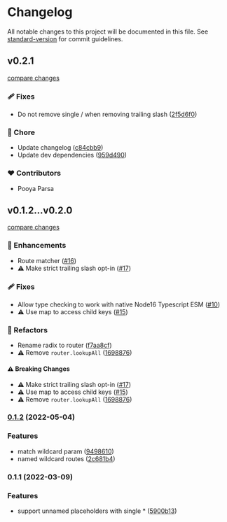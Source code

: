 # Changelog

All notable changes to this project will be documented in this file. See [standard-version](https://github.com/conventional-changelog/standard-version) for commit guidelines.

## v0.2.1

[compare changes](https://github.com/unjs/radix3/compare/v0.2.0...v0.2.1)


### 🩹 Fixes

  - Do not remove single / when removing trailing slash ([2f5d6f0](https://github.com/unjs/radix3/commit/2f5d6f0))

### 🏡 Chore

  - Update changelog ([c84cbb9](https://github.com/unjs/radix3/commit/c84cbb9))
  - Update dev dependencies ([959d490](https://github.com/unjs/radix3/commit/959d490))

### ❤️  Contributors

- Pooya Parsa

## v0.1.2...v0.2.0

[compare changes](https://github.com/unjs/radix3/compare/v0.1.2...v0.2.0)


### 🚀 Enhancements

  - Route matcher ([#16](https://github.com/unjs/radix3/pull/16))
  - ⚠️  Make strict trailing slash opt-in ([#17](https://github.com/unjs/radix3/pull/17))

### 🩹 Fixes

  - Allow type checking to work with native Node16 Typescript ESM ([#10](https://github.com/unjs/radix3/pull/10))
  - ⚠️  Use map to access child keys ([#15](https://github.com/unjs/radix3/pull/15))

### 💅 Refactors

  - Rename radix to router ([f7aa8cf](https://github.com/unjs/radix3/commit/f7aa8cf))
  - ⚠️  Remove `router.lookupAll` ([1698876](https://github.com/unjs/radix3/commit/1698876))

#### ⚠️  Breaking Changes

  - ⚠️  Make strict trailing slash opt-in ([#17](https://github.com/unjs/radix3/pull/17))
  - ⚠️  Use map to access child keys ([#15](https://github.com/unjs/radix3/pull/15))
  - ⚠️  Remove `router.lookupAll` ([1698876](https://github.com/unjs/radix3/commit/1698876))

### [0.1.2](https://github.com/unjs/radix3/compare/v0.1.1...v0.1.2) (2022-05-04)


### Features

* match wildcard param ([9498610](https://github.com/unjs/radix3/commit/9498610c18e5f10a3780f9653cb1dca8157c0e21))
* named wildcard routes ([2c681b4](https://github.com/unjs/radix3/commit/2c681b41ab787f7f33b910d86253761814e39910))

### 0.1.1 (2022-03-09)


### Features

* support unnamed placeholders with single * ([5900b13](https://github.com/unjs/radix3/commit/5900b135ef6a255713356c242455d837fd295751))
